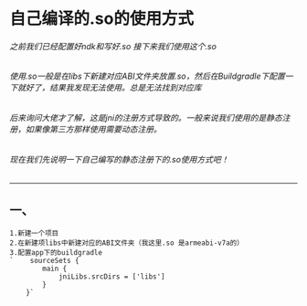 # 自己编译的.so的使用方式 #
###### 之前我们已经配置好ndk和写好.so 接下来我们使用这个.so
###### 使用.so一般是在libs下新建对应ABI文件夹放置.so，然后在Buildgradle下配置一下就好了，结果我发现无法使用。总是无法找到对应库
###### 后来询问大佬才了解，这是jni的注册方式导致的。一般来说我们使用的是静态注册，如果像第三方那样使用需要动态注册。
###### 现在我们先说明一下自己编写的静态注册下的.so使用方式吧！

----------
## 一、
	1.新建一个项目
	2.在新建项libs中新建对应的ABI文件夹（我这里.so 是armeabi-v7a的）
	3.配置app下的buildgradle 
	`    sourceSets {
            main {
                jniLibs.srcDirs = ['libs']
            }
        }`